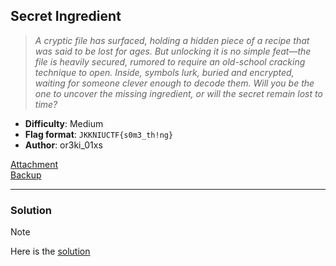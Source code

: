 ## Secret Ingredient
> *A cryptic file has surfaced, holding a hidden piece of a recipe that was said to be lost for ages. But unlocking it is no simple feat—the file is heavily secured, rumored to require an old-school cracking technique to open. Inside, symbols lurk, buried and encrypted, waiting for someone clever enough to decode them. Will you be the one to uncover the missing ingredient, or will the secret remain lost to time?*

- **Difficulty**: Medium
- **Flag format**: `JKKNIUCTF{s0m3_th!ng}`
- **Author**: or3ki_01xs

[Attachment](https://drive.google.com/file/d/1xsDU1umejsugYuhi8r6wUxSseX_wA9hC/view?usp=sharing) <br>
[Backup](Secret_ingredient)

---
### Solution
> [!NOTE]
> Here is the [solution](solution.md)
